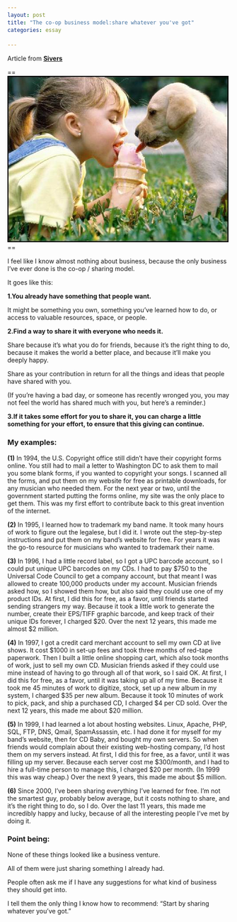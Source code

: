 ```yaml
---
layout: post
title: "The co-op business model:share whatever you've got"
categories: essay

---
```


Article from **[Sivers](http://sivers.org/sharing)**

==![Sharing](/imgs/post/sharing.jpg)==

I feel like I know almost nothing about business, because the only business I’ve ever done is the co-op / sharing model.

It goes like this:

**1.You already have something that people want.**

It might be something you own, something you’ve learned how to do, or access to valuable resources, space, or people.

**2.Find a way to share it with everyone who needs it.**

Share because it’s what you do for friends, because it’s the right thing to do, because it makes the world a better place, and because it’ll make you deeply happy.

Share as your contribution in return for all the things and ideas that people have shared with you.

(If you’re having a bad day, or someone has recently wronged you, you may not feel the world has shared much with you, but here’s a reminder.)

**3.If it takes some effort for you to share it, you can charge a little something for your effort, to ensure that this giving can continue.**

### **My examples:** ###

**(1)** In 1994, the U.S. Copyright office still didn’t have their copyright forms online. You still had to mail a letter to Washington DC to ask them to mail you some blank forms, if you wanted to copyright your songs. 
I scanned all the forms, and put them on my website for free as printable downloads, for any musician who needed them.
For the next year or two, until the government started putting the forms online, my site was the only place to get them. This was my first effort to contribute back to this great invention of the internet.


**(2)** In 1995, I learned how to trademark my band name. It took many hours of work to figure out the legalese, but I did it. 
I wrote out the step-by-step instructions and put them on my band’s website for free. 
For years it was the go-to resource for musicians who wanted to trademark their name.


**(3)** In 1996, I had a little record label, so I got a UPC barcode account, so I could put unique UPC barcodes on my CDs. I had to pay $750 to the Universal Code Council to get a company account, but that meant I was allowed to create 100,000 products under my account. Musician friends asked how, so I showed them how, but also said they could use one of my product IDs. 
At first, I did this for free, as a favor, until friends started sending strangers my way. Because it took a little work to generate the number, create their EPS/TIFF graphic barcode, and keep track of their unique IDs forever, I charged $20. 
Over the next 12 years, this made me almost $2 million.


**(4)** In 1997, I got a credit card merchant account to sell my own CD at live shows. It cost $1000 in set-up fees and took three months of red-tape paperwork. Then I built a little online shopping cart, which also took months of work, just to sell my own CD. Musician friends asked if they could use mine instead of having to go through all of that work, so I said OK. 
At first, I did this for free, as a favor, until it was taking up all of my time. Because it took me 45 minutes of work to digitize, stock, set up a new album in my system, I charged $35 per new album. Because it took 10 minutes of work to pick, pack, and ship a purchased CD, I charged $4 per CD sold. 
Over the next 12 years, this made me about $20 million.


**(5)** In 1999, I had learned a lot about hosting websites. Linux, Apache, PHP, SQL, FTP, DNS, Qmail, SpamAssassin, etc. I had done it for myself for my band’s website, then for CD Baby, and bought my own servers. So when friends would complain about their existing web-hosting company, I’d host them on my servers instead. 
At first, I did this for free, as a favor, until it was filling up my server. Because each server cost me $300/month, and I had to hire a full-time person to manage this, I charged $20 per month. (In 1999 this was way cheap.) 
Over the next 9 years, this made me about $5 million.


**(6)** Since 2000, I’ve been sharing everything I’ve learned for free. I’m not the smartest guy, probably below average, but it costs nothing to share, and it’s the right thing to do, so I do. 
Over the last 11 years, this made me incredibly happy and lucky, because of all the interesting people I’ve met by doing it.


### **Point being:** ###

None of these things looked like a business venture.

All of them were just sharing something I already had.

People often ask me if I have any suggestions for what kind of business they should get into.

I tell them the only thing I know how to recommend: “Start by sharing whatever you’ve got.”